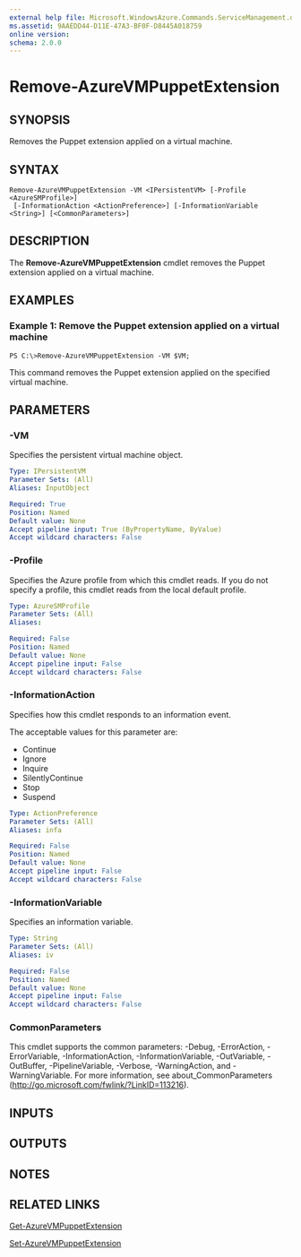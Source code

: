 ```yaml
---
external help file: Microsoft.WindowsAzure.Commands.ServiceManagement.dll-Help.xml
ms.assetid: 9AAEDD44-D11E-47A3-BF0F-D8445A018759
online version: 
schema: 2.0.0
---
```


# Remove-AzureVMPuppetExtension

## SYNOPSIS
Removes the Puppet extension applied on a virtual machine.

## SYNTAX

```
Remove-AzureVMPuppetExtension -VM <IPersistentVM> [-Profile <AzureSMProfile>]
 [-InformationAction <ActionPreference>] [-InformationVariable <String>] [<CommonParameters>]
```

## DESCRIPTION
The **Remove-AzureVMPuppetExtension** cmdlet removes the Puppet extension applied on a virtual machine.

## EXAMPLES

### Example 1: Remove the Puppet extension applied on a virtual machine
```
PS C:\>Remove-AzureVMPuppetExtension -VM $VM;
```

This command removes the Puppet extension applied on the specified virtual machine.

## PARAMETERS

### -VM
Specifies the persistent virtual machine object.

```yaml
Type: IPersistentVM
Parameter Sets: (All)
Aliases: InputObject

Required: True
Position: Named
Default value: None
Accept pipeline input: True (ByPropertyName, ByValue)
Accept wildcard characters: False
```

### -Profile
Specifies the Azure profile from which this cmdlet reads.
If you do not specify a profile, this cmdlet reads from the local default profile.

```yaml
Type: AzureSMProfile
Parameter Sets: (All)
Aliases: 

Required: False
Position: Named
Default value: None
Accept pipeline input: False
Accept wildcard characters: False
```

### -InformationAction
Specifies how this cmdlet responds to an information event.

The acceptable values for this parameter are:

- Continue
- Ignore
- Inquire
- SilentlyContinue
- Stop
- Suspend

```yaml
Type: ActionPreference
Parameter Sets: (All)
Aliases: infa

Required: False
Position: Named
Default value: None
Accept pipeline input: False
Accept wildcard characters: False
```

### -InformationVariable
Specifies an information variable.

```yaml
Type: String
Parameter Sets: (All)
Aliases: iv

Required: False
Position: Named
Default value: None
Accept pipeline input: False
Accept wildcard characters: False
```

### CommonParameters
This cmdlet supports the common parameters: -Debug, -ErrorAction, -ErrorVariable, -InformationAction, -InformationVariable, -OutVariable, -OutBuffer, -PipelineVariable, -Verbose, -WarningAction, and -WarningVariable. For more information, see about_CommonParameters (http://go.microsoft.com/fwlink/?LinkID=113216).

## INPUTS

## OUTPUTS

## NOTES

## RELATED LINKS

[Get-AzureVMPuppetExtension](./Get-AzureVMPuppetExtension.md)

[Set-AzureVMPuppetExtension](./Set-AzureVMPuppetExtension.md)


